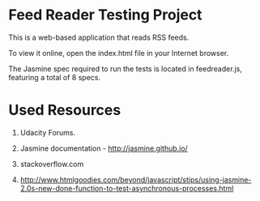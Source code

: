 # Feed Reader Testing Project

This is a web-based application that reads RSS feeds.

To view it online, open the index.html file in your Internet browser.

The Jasmine spec required to run the tests is located in feedreader.js, featuring a total of 8 specs.

# Used Resources

1. Udacity Forums.

2. Jasmine documentation - http://jasmine.github.io/

3. stackoverflow.com

4. http://www.htmlgoodies.com/beyond/javascript/stips/using-jasmine-2.0s-new-done-function-to-test-asynchronous-processes.html